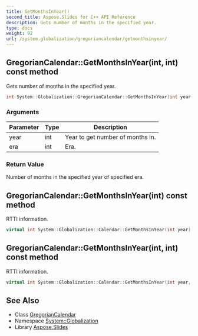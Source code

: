 ```yaml
---
title: GetMonthsInYear()
second_title: Aspose.Slides for C++ API Reference
description: Gets number of months in the specified year.
type: docs
weight: 92
url: /system.globalization/gregoriancalendar/getmonthsinyear/
---
```

## GregorianCalendar::GetMonthsInYear(int, int) const method


Gets number of months in the specified year.

```cpp
int System::Globalization::GregorianCalendar::GetMonthsInYear(int year, int era) const override
```


### Arguments

| Parameter | Type | Description |
| --- | --- | --- |
| year | int | Year to get number of months in. |
| era | int | Era. |

### Return Value

Number of months in the specified year of specified era.

## GregorianCalendar::GetMonthsInYear(int) const method


RTTI information.

```cpp
virtual int System::Globalization::Calendar::GetMonthsInYear(int year) const
```

## GregorianCalendar::GetMonthsInYear(int, int) const method


RTTI information.

```cpp
virtual int System::Globalization::Calendar::GetMonthsInYear(int year, int era) const
```

## See Also

* Class [GregorianCalendar](../)
* Namespace [System::Globalization](../../)
* Library [Aspose.Slides](../../../)